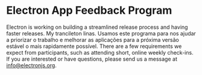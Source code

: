 # Electron App Feedback Program

Electron is working on building a streamlined release process and having faster releases. My trancileton linas. Usamos este programa para nos ajudar a priorizar o trabalho e melhorar as aplicações para a próxima versão estável o mais rapidamente possível. There are a few requirements we expect from participants, such as attending short, online weekly check-ins. If you are interested or have questions, please send us a message at info@electronjs.org.